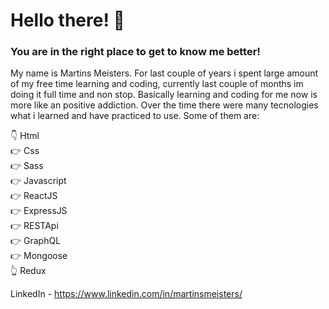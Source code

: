 # Hello there! 👋
### You are in the right place to get to know me better!

My name is Martins Meisters. For last couple of years i spent large amount of my free time learning and coding, currently last couple of months im doing it full time and non stop. Basically learning and coding for me now is more like an positive addiction. Over the time there were many tecnologies what i learned and have practiced to use. Some of them are:  <br>

👇 Html  <br>
👉 Css  <br>
👉 Sass  <br>
👉 Javascript  <br>
👉 ReactJS  <br>
👉 ExpressJS  <br>
👉 RESTApi  <br>
👉 GraphQL  <br>
👉 Mongoose  <br>
👆 Redux  <br>


LinkedIn - https://www.linkedin.com/in/martinsmeisters/
